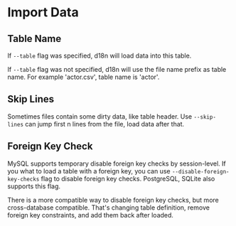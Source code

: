 # Import Data

## Table Name

If `--table` flag was specified, d18n will load data into this table.

If `--table` flag was not specified, d18n will use the file name prefix as table name. For example 'actor.csv', table name is 'actor'.

## Skip Lines

Sometimes files contain some dirty data, like table header. Use `--skip-lines` can jump first n lines from the file, load data after that.

## Foreign Key Check

MySQL supports temporary disable foreign key checks by session-level. If you what to load a table with a foreign key, you can use `--disable-foreign-key-checks` flag to disable foreign key checks. PostgreSQL, SQLite also supports this flag.

There is a more compatible way to disable foreign key checks, but more cross-database compatible. That's changing table definition, remove foreign key constraints, and add them back after loaded.
